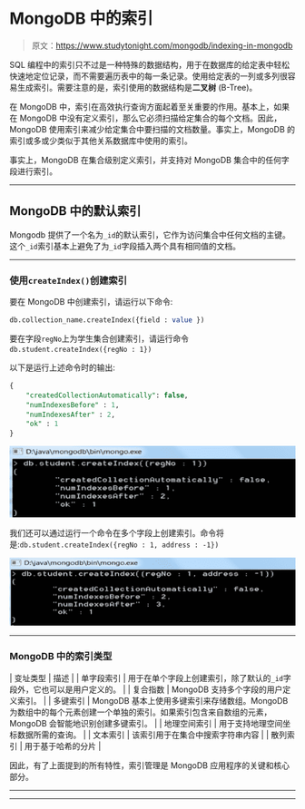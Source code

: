 # MongoDB 中的索引

> 原文：<https://www.studytonight.com/mongodb/indexing-in-mongodb>

SQL 编程中的索引只不过是一种特殊的数据结构，用于在数据库的给定表中轻松快速地定位记录，而不需要遍历表中的每一条记录。使用给定表的一列或多列很容易生成索引。需要注意的是，索引使用的数据结构是**二叉树** (B-Tree)。

在 MongoDB 中，索引在高效执行查询方面起着至关重要的作用。基本上，如果在 MongoDB 中没有定义索引，那么它必须扫描给定集合的每个文档。因此，MongoDB 使用索引来减少给定集合中要扫描的文档数量。事实上，MongoDB 的索引或多或少类似于其他关系数据库中使用的索引。

事实上，MongoDB 在集合级别定义索引，并支持对 MongoDB 集合中的任何字段进行索引。

* * *

## MongoDB 中的默认索引

Mongodb 提供了一个名为`_id`的默认索引，它作为访问集合中任何文档的主键。这个`_id`索引基本上避免了为`_id`字段插入两个具有相同值的文档。

* * *

### 使用`createIndex()`创建索引

要在 MongoDB 中创建索引，请运行以下命令:

```sql
db.collection_name.createIndex({field : value })
```

要在字段`regNo`上为学生集合创建索引，请运行命令`db.student.createIndex({regNo : 1})`

以下是运行上述命令时的输出:

```sql
{
	"createdCollectionAutomatically": false,
	"numIndexesBefore" : 1,
	"numIndexesAfter" : 2,
	"ok" : 1
}
```

![Creating Index in MongoDB](img/fb35376ea0c8c7bb1c1bd2ab447fa552.png)

我们还可以通过运行一个命令在多个字段上创建索引。命令将是:`db.student.createIndex({regNo : 1, address : -1})`

![Creating Index in MongoDB](img/43a9ff95605fb24fa6051d8e54924f45.png)

* * *

### MongoDB 中的索引类型

| 变址类型 | 描述 |
| 单字段索引 | 用于在单个字段上创建索引，除了默认的`_id`字段外，它也可以是用户定义的。 |
| 复合指数 | MongoDB 支持多个字段的用户定义索引。 |
| 多键索引 | MongoDB 基本上使用多键索引来存储数组。MongoDB 为数组中的每个元素创建一个单独的索引。如果索引包含来自数组的元素，MongoDB 会智能地识别创建多键索引。 |
| 地理空间索引 | 用于支持地理空间坐标数据所需的查询。 |
| 文本索引 | 该索引用于在集合中搜索字符串内容 |
| 散列索引 | 用于基于哈希的分片 |

因此，有了上面提到的所有特性，索引管理是 MongoDB 应用程序的关键和核心部分。

* * *

* * *